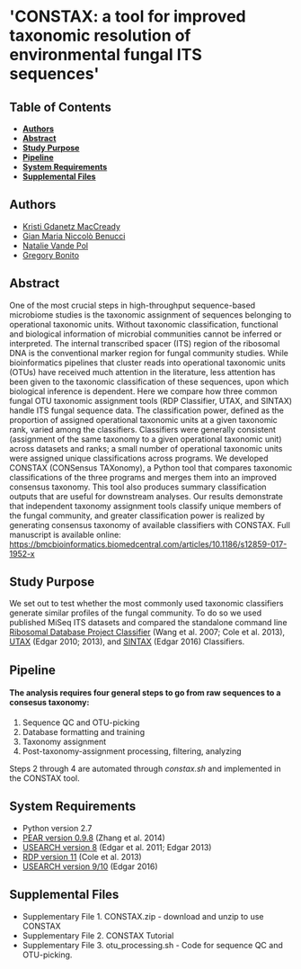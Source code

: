 # 'CONSTAX: a tool for improved taxonomic resolution of environmental fungal ITS sequences' 

Table of Contents
--------
* [**Authors**](#authors)
* [**Abstract**](#abstract)
* [**Study Purpose**](#study-purpose)
* [**Pipeline**](#pipeline)
* [**System Requirements**](#sys-req)
* [**Supplemental Files**](#sys-req)


<a name="authors"></a>
Authors
--------
* [Kristi Gdanetz MacCready](https://github.com/gdanetzk)
* [Gian Maria Niccolò Benucci](https://github.com/Gian77)
* [Natalie Vande Pol](https://github.com/natalie-vandepol)
* [Gregory Bonito](https://www.researchgate.net/profile/Gregory_Bonito)


<a name="abstract"></a>
Abstract
--------

One of the most crucial steps in high-throughput sequence-based microbiome studies is the taxonomic assignment of sequences belonging to operational taxonomic units. Without taxonomic classification, functional and biological information of microbial communities cannot be inferred or interpreted. The internal transcribed spacer (ITS) region of the ribosomal DNA is the conventional marker region for fungal community studies. While bioinformatics pipelines that cluster reads into operational taxonomic units (OTUs) have received much attention in the literature, less attention has been given to the taxonomic classification of these sequences, upon which biological inference is dependent. Here we compare how three common fungal OTU taxonomic assignment tools (RDP Classifier, UTAX, and SINTAX) handle ITS fungal sequence data. The classification power, defined as the proportion of assigned operational taxonomic units at a given taxonomic rank, varied among the classifiers. Classifiers were generally consistent (assignment of the same taxonomy to a given operational taxonomic unit) across datasets and ranks; a small number of operational taxonomic units were assigned unique classifications across programs. We developed CONSTAX (CONSensus TAXonomy), a Python tool that compares taxonomic classifications of the three programs and merges them into an improved consensus taxonomy. This tool also produces summary classification outputs that are useful for downstream analyses. Our results demonstrate that independent taxonomy assignment tools classify unique members of the fungal community, and greater classification power is realized by generating consensus taxonomy of available classifiers with CONSTAX.
Full manuscript is available online: https://bmcbioinformatics.biomedcentral.com/articles/10.1186/s12859-017-1952-x


<a name="study-purpose"></a>
Study Purpose
--------
We set out to test whether the most commonly used taxonomic classifiers generate similar profiles of the fungal community. To do so we used published MiSeq ITS datasets and compared the standalone command line [Ribosomal Database Project Classifier](http://rdp.cme.msu.edu/) (Wang et al. 2007; Cole et al. 2013),  [UTAX](http://www.drive5.com/usearch/manual/utax_algo.html) (Edgar 2010; 2013), and [SINTAX](http://biorxiv.org/content/early/2016/09/09/074161) (Edgar 2016) Classifiers.

<a name="pipeline"></a>
Pipeline
--------

#### The analysis requires four general steps to go from raw sequences to a consesus taxonomy: 
1. Sequence QC and OTU-picking 
2. Database formatting and training 
3. Taxonomy assignment 
4. Post-taxonomy-assignment processing, filtering, analyzing 

Steps 2 through 4 are automated through *constax.sh* and implemented in the CONSTAX tool.

<a name="sys-req"></a>
System Requirements
--------
* Python version 2.7
* [PEAR version 0.9.8](http://sco.h-its.org/exelixis/web/software/pear/) (Zhang et al. 2014)
* [USEARCH version 8](http://drive5.com/usearch/manual8.1/) (Edgar et al. 2011; Edgar 2013)
* [RDP version 11](https://github.com/rdpstaff/classifier) (Cole et al. 2013)
* [USEARCH version 9/10](http://drive5.com/usearch/manual/whatsnewv9.html) (Edgar 2016)

<a name="sys-req"></a>
Supplemental Files
--------

* Supplementary File 1. CONSTAX.zip - download and unzip to use CONSTAX
* Supplementary File 2. CONSTAX Tutorial
* Supplementary File 3. otu_processing.sh - Code for sequence QC and OTU-picking.
